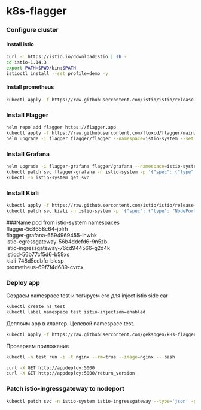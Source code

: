 # k8s-flagger

### Configure cluster
#### Install istio
```BASH
curl -L https://istio.io/downloadIstio | sh -
cd istio-1.14.3
export PATH=$PWD/bin:$PATH
istioctl install --set profile=demo -y
```
#### Install prometheus
```BASH
kubectl apply -f https://raw.githubusercontent.com/istio/istio/release-1.10/samples/addons/prometheus.yaml
```
### Install Flagger
```BASH
helm repo add flagger https://flagger.app
kubectl apply -f https://raw.githubusercontent.com/fluxcd/flagger/main/artifacts/flagger/crd.yaml
helm upgrade -i flagger flagger/flagger --namespace=istio-system --set crd.create=false --set meshProvider=istio --set metricsServer=http://prometheus:9090
```
### Install Grafana
```BASH
helm upgrade -i flagger-grafana flagger/grafana --namespace=istio-system --set url=http://prometheus.istio-system:9090 --set user=admin --set password=change-me
kubectl patch svc flagger-grafana -n istio-system -p '{"spec": {"type": "NodePort"}}'
kubectl -n istio-system get svc
```
### Install Kiali
```BASH
kubectl apply -f https://raw.githubusercontent.com/istio/istio/release-1.14/samples/addons/kiali.yaml
kubectl patch svc kiali -n istio-system -p '{"spec": {"type": "NodePort"}}'
```
###Name pod from istio-system namespaces                                    
flagger-5c8658c64-jplrh                 
flagger-grafana-6594969455-lhwbk        
istio-egressgateway-56b4ddcfd6-9n5zb    
istio-ingressgateway-76cd944566-g2d4k   
istiod-56b77cf5d6-b59xs                 
kiali-748d5cdbfc-blcsp                  
prometheus-69f7f4d689-cvrcx             

### Deploy app
Создаем namespace test и тегируем его для inject istio side car
```BASH
kubectl create ns test
kubectl label namespace test istio-injection=enabled
```
Деплоим app в кластер. Целевой namespace test.
```BASH
kubectl apply -f https://raw.githubusercontent.com/geksogen/k8s-flagger/master/k8s_cluster/deployment.yaml
```
Проверяем приложение
```BASH
kubectl -n test run -i -t nginx --rm=true --image=nginx -- bash
```
```BASH
curl -X GET http://appdeploy:5000
curl -X GET http://appdeploy:5000/return_version
```

### Patch istio-ingressgateway to nodeport
```BASH
kubectl patch svc -n istio-system istio-ingressgateway --type='json' -p '[{"op":"replace","path":"/spec/type","value":"NodePort"}]'
```